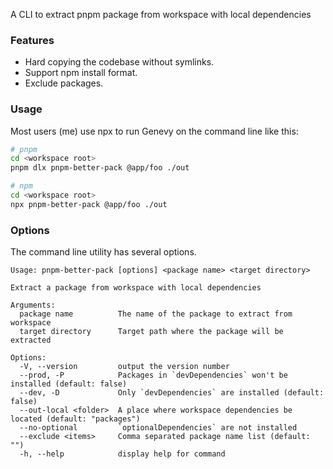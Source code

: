 A CLI to extract pnpm package from workspace with local dependencies

### Features

- Hard copying the codebase without symlinks.
- Support npm install format.
- Exclude packages.

### Usage

Most users (me) use npx to run Genevy on the command line like this:

```bash
# pnpm
cd <workspace root>
pnpm dlx pnpm-better-pack @app/foo ./out

# npm
cd <workspace root>
npx pnpm-better-pack @app/foo ./out
```

### Options

The command line utility has several options.

```
Usage: pnpm-better-pack [options] <package name> <target directory>

Extract a package from workspace with local dependencies

Arguments:
  package name          The name of the package to extract from workspace
  target directory      Target path where the package will be extracted

Options:
  -V, --version         output the version number
  --prod, -P            Packages in `devDependencies` won't be installed (default: false)
  --dev, -D             Only `devDependencies` are installed (default: false)
  --out-local <folder>  A place where workspace dependencies be located (default: "packages")
  --no-optional         `optionalDependencies` are not installed
  --exclude <items>     Comma separated package name list (default: "")
  -h, --help            display help for command
```
